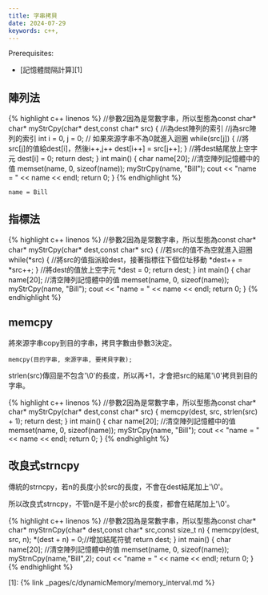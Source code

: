 ```yaml
---
title: 字串拷貝
date: 2024-07-29
keywords: c++, 
---
```


Prerequisites:

- [記憶體間隔計算][1]

## 陣列法

{% highlight c++ linenos %}
//參數2因為是常數字串，所以型態為const char*
char* myStrCpy(char* dest,const char* src) {
  //i為dest陣列的索引
  //j為src陣列的索引
  int i = 0, j = 0;
  // 如果來源字串不為0就進入迴圈
  while(src[j]) {
    //將src[j]的值給dest[i]，然後i++,j++
    dest[i++] = src[j++];
  }
  //將dest結尾放上空字元
  dest[i] = 0;
  return dest;
}
int main() {
  char name[20];
  //清空陣列記憶體中的值
  memset(name, 0, sizeof(name));
  myStrCpy(name, "Bill");
  cout << "name = " << name << endl;
  return 0;
}
{% endhighlight %}

```
name = Bill
```

## 指標法

{% highlight c++ linenos %}
//參數2因為是常數字串，所以型態為const char*
char* myStrCpy(char* dest,const char* src) {
  //若src的值不為空就進入迴圈
  while(*src) {
    //將src的值指派給dest，接著指標往下個位址移動
    *dest++ = *src++;
  }
  //將dest的值放上空字元
  *dest = 0;
  return dest;
}
int main() {
  char name[20];
  //清空陣列記憶體中的值
  memset(name, 0, sizeof(name));
  myStrCpy(name, "Bill");
  cout << "name = " << name << endl;
  return 0;
}
{% endhighlight %}

## memcpy

將來源字串copy到目的字串，拷貝字數由參數3決定。

```
memcpy(目的字串, 來源字串, 要拷貝字數);
```

strlen(src)傳回是不包含\'\0\'的長度，所以再+1，才會把src的結尾\'\0\'拷貝到目的字串。

{% highlight c++ linenos %}
//參數2因為是常數字串，所以型態為const char*
char* myStrCpy(char* dest,const char* src) {
  memcpy(dest, src, strlen(src) + 1);
  return dest;
}
int main() {
  char name[20];
  //清空陣列記憶體中的值
  memset(name, 0, sizeof(name));
  myStrCpy(name, "Bill");
  cout << "name = " << name << endl;
  return 0;
}
{% endhighlight %}

## 改良式strncpy

傳統的strncpy，若n的長度小於src的長度，不會在dest結尾加上\'\0\'。

所以改良式strncpy，不管n是不是小於src的長度，都會在結尾加上\'\0\'。

{% highlight c++ linenos %}
//參數2因為是常數字串，所以型態為const char*
char* myStrnCpy(char* dest,const char* src,const size_t n) {
  memcpy(dest, src, n);
  *(dest + n) = 0;//增加結尾符號
  return dest;
}
int main() {
  char name[20];
  //清空陣列記憶體中的值
  memset(name, 0, sizeof(name));
  myStrnCpy(name,"Bill",2);
  cout << "name = " << name << endl;
  return 0;
}
{% endhighlight %}

[1]: {% link _pages/c/dynamicMemory/memory_interval.md %}